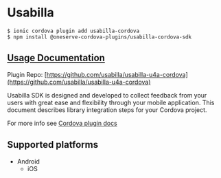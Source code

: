 # Usabilla

```text
$ ionic cordova plugin add usabilla-cordova
$ npm install @oneserve-cordova-plugins/usabilla-cordova-sdk
```

## [Usage Documentation](https://oneserve.gitbook.io/oneserve-cordova-plugins/plugins/usabilla-cordova-sdk/)

Plugin Repo: [https://github.com/usabilla/usabilla-u4a-cordova](https://github.com/usabilla/usabilla-u4a-cordova)

Usabilla SDK is designed and developed to collect feedback from your users with great ease and flexibility through your mobile application. This document describes library integration steps for your Cordova project.

For more info see [Cordova plugin docs](https://github.com/usabilla/usabilla-u4a-cordova)

## Supported platforms

* Android
  * iOS

